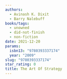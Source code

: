 ```yaml
---
authors:
  - Avinash K. Dixit
  - Barry Nalebuff
books/tags:
  - unowned
  - did-not-finish
  - non-fiction
date: 2021-12-20
params:
  isbn13: "9780393337174"
  year: "2009"
slug: "9780393337174"
star_rating: 0
title: The Art Of Strategy
---
```


<!--more-->
